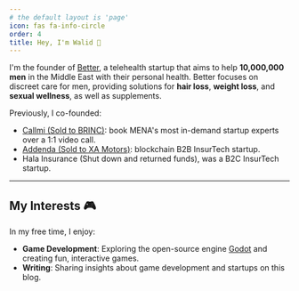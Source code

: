 ```yaml
---
# the default layout is 'page'
icon: fas fa-info-circle
order: 4
title: Hey, I'm Walid 👋
---
```


I'm the founder of [Better](https://itsbetter.app), a telehealth startup that aims to help **10,000,000 men** in the Middle East with their personal health. Better focuses on discreet care for men, providing solutions for **hair loss**, **weight loss**, and **sexual wellness**, as well as supplements.

Previously, I co-founded:
- [Callmi (Sold to BRINC)](https://callmi.com): book MENA's most in-demand startup experts over a 1:1 video call. 
- [Addenda (Sold to XA Motors)](https://addenda.co): blockchain B2B InsurTech startup.
- Hala Insurance (Shut down and returned funds), was a B2C InsurTech startup.

---

## My Interests 🎮
In my free time, I enjoy:
- **Game Development**: Exploring the open-source engine [Godot](https://godotengine.org) and creating fun, interactive games.
- **Writing**: Sharing insights about game development and startups on this blog.
